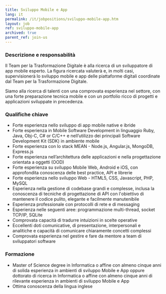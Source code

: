 ```yaml
---
title: Sviluppo Mobile e App
lang: it
permalink: /it/jobpositions/sviluppo-mobile-app.htm
layout: job
ref: sviluppo-mobile-app
archived: true
parent_ref: join-us
---
```


### Descrizione e responsabilità
Il Team per la Trasformazione Digitale è alla ricerca di un sviluppatore di app mobile esperto. La figura ricercata valuterà e, in molti casi, supervisionerà lo sviluppo mobile e app delle piattaforme digitali coordinate dal Team per la Trasformazione Digitale.

Siamo alla ricerca di talenti con una comprovata esperienza nel settore, con una forte preparazione tecnica mobile e con un portfolio ricco di progetti e applicazioni sviluppate in precedenza.


### Qualifiche chiave
- Forte esperienza nello sviluppo di app mobile native e ibride
- Forte esperienza in Mobile Software Development in linguaggio Ruby, Java, Obj-C, C# or C/C++ e nell’utilizzo dei principali Software Development Kit (SDK) in ambiente mobile
- Forte esperienza con lo stack MEAN - Node.js, Angular.js, MongoDB, Express.js
- Forte esperienza nell’architettura delle applicazioni e nella progettazione orientata a oggetti (OOD)
- Forte esperienza su sviluppo Mobile Web, Android e iOS, con approfondita conoscenza delle best practice, API e librerie
- Forte esperienza nello sviluppo Web - HTML5, CSS, Javascript, PHP, MySQL
- Esperienza nella gestione di codebase grandi e complesse, inclusa la conoscenza di tecniche di progettazione di API con l'obiettivo di mantenere il codice pulito, elegante e facilmente manutenibile
- Esperienza professionale con protocolli di rete e di messaging
- Esperienza nelle seguenti aree: programmazione multi-thread, socket TCP/IP, SQLite
- Comprovata capacità di tradurre intuizioni in scelte operative
- Eccellenti doti comunicative, di presentazione, interpersonali e analitiche e capacità di comunicare chiaramente concetti complessi
- Comprovata esperienza nel gestire e fare da mentore a team di sviluppatori software


### Formazione
- Master of Science degree in Informatica o affine con almeno cinque anni di solida esperienza in ambienti di sviluppo Mobile e App oppure dottorato di ricerca in Informatica o affine con almeno cinque anni di rilevante esperienza in ambienti di sviluppo Mobile e App
- Ottima conoscenza della lingua inglese
